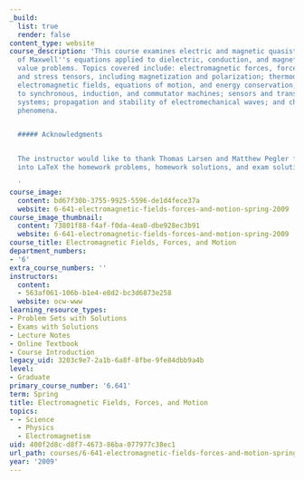 ```yaml
---
_build:
  list: true
  render: false
content_type: website
course_description: 'This course examines electric and magnetic quasistatic forms
  of Maxwell''s equations applied to dielectric, conduction, and magnetization boundary
  value problems. Topics covered include: electromagnetic forces, force densities,
  and stress tensors, including magnetization and polarization; thermodynamics of
  electromagnetic fields, equations of motion, and energy conservation; applications
  to synchronous, induction, and commutator machines; sensors and transducers; microelectromechanical
  systems; propagation and stability of electromechanical waves; and charge transport
  phenomena.


  ##### Acknowledgments


  The instructor would like to thank Thomas Larsen and Matthew Pegler for transcribing
  into LaTeX the homework problems, homework solutions, and exam solutions.

  '
course_image:
  content: bd67f30b-3755-9925-5596-de1d4fece37a
  website: 6-641-electromagnetic-fields-forces-and-motion-spring-2009
course_image_thumbnail:
  content: 73801f88-f4af-f0da-4ea0-dbe928ec3b91
  website: 6-641-electromagnetic-fields-forces-and-motion-spring-2009
course_title: Electromagnetic Fields, Forces, and Motion
department_numbers:
- '6'
extra_course_numbers: ''
instructors:
  content:
  - 563af061-106b-b1e4-e8d2-bc3d6873e258
  website: ocw-www
learning_resource_types:
- Problem Sets with Solutions
- Exams with Solutions
- Lecture Notes
- Online Textbook
- Course Introduction
legacy_uid: 3203c9e7-2a1b-6a8f-8fbe-9fe84dbb9a4b
level:
- Graduate
primary_course_number: '6.641'
term: Spring
title: Electromagnetic Fields, Forces, and Motion
topics:
- - Science
  - Physics
  - Electromagnetism
uid: 400f2d8c-d8f7-4673-86ba-077977c38ec1
url_path: courses/6-641-electromagnetic-fields-forces-and-motion-spring-2009
year: '2009'
---
```

